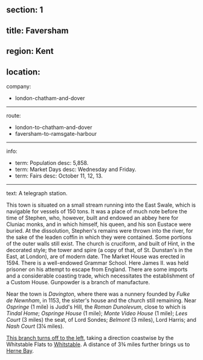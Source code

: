 section: 1
----
title: Faversham
----
region: Kent
----
location: 
----
company:
- london-chatham-and-dover
----
route:
- london-to-chatham-and-dover
- faversham-to-ramsgate-harbour
----
info:
- term: Population
  desc: 5,858.
- term: Market Days
  desc: Wednesday and Friday.
- term: Fairs
  desc: October 11, 12, 13.
----
text: A telegraph station.

This town is situated on a small stream running into the East Swale, which is navigable for vessels of 150 tons. It was a place of much note before the time of Stephen, who, however, built and endowed an abbey here for Cluniac monks, and in which himself, his queen, and his son Eustace were buried. At the dissolution, Stephen's remains were thrown into the river, for the sake of the leaden coffin in which they were contained. Some portions of the outer walls still exist. The church is cruciform, and built of Hint, in the decorated style; the tower and spire (a copy of that, of St. Dunstan's in the East, at London), are of modern date. The Market House was erected in 1594. There is a well-endowed Grammar School. Here James II. was held prisoner on his attempt to escape from England. There are some imports and a considerable coasting trade, which necessitates the establishment of a Custom House. Gunpowder is a branch of manufacture.

Near the town is *Davington*, where there was a nunnery founded by *Fulke de Newnham*, in 1153, the sister's house and the church still remaining. Near *Ospringe* (1 mile) is Judd's Hill, the *Roman Dunolevum*, close to which is *Tindal Home*; *Ospringe House* (1 mile); *Monte Video House* (1 mile); *Lees Court* (3 miles) the seat, of Lord Sondes; *Belmont* (3 miles), Lord Harris; and *Nash Court* (3¼ miles).

[This branch turns off to the left](/routes/faversham-to-ramsgate-harbour), taking a direction coastwise by the Whitstable Flats to [Whitstable](/stations/whitstable). A distance of 3¾ miles further brings us to [Herne Bay](/stations/herne-bay).
